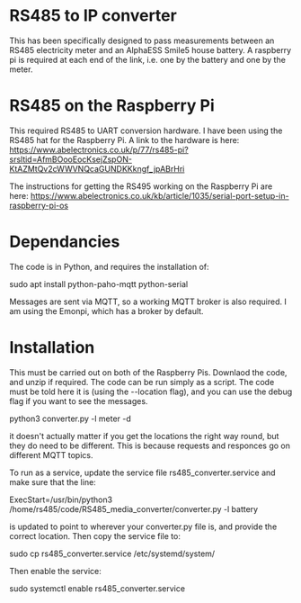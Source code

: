 # RS485 to IP converter
This has been specifically designed to pass measurements between an RS485 electricity meter and an AlphaESS Smile5 house battery.
A raspberry pi is required at each end of the link, i.e. one by the battery and one by the meter.

# RS485 on the Raspberry Pi
This required RS485 to UART conversion hardware. I have been using the RS485 hat for the Raspberry Pi. A link to the hardware is here:
https://www.abelectronics.co.uk/p/77/rs485-pi?srsltid=AfmBOooEocKsejZspON-KtAZMtQv2cWWVNQcaGUNDKKkngf_jpABrHri

The instructions for getting the RS495 working on the Raspberry Pi are here:
https://www.abelectronics.co.uk/kb/article/1035/serial-port-setup-in-raspberry-pi-os

# Dependancies
The code is in Python, and requires the installation of:

sudo apt install python-paho-mqtt python-serial

Messages are sent via MQTT, so a working MQTT broker is also required. I am using the Emonpi, which has a broker by default.

# Installation
This must be carried out on both of the Raspberry Pis.
Downlaod the code, and unzip if required.
The code can be run simply as a script. The code must be told here it is (using the --location flag), and you can use the debug flag if you want to see the messages.

python3 converter.py -l meter -d

it doesn't actually matter if you get the locations the right way round, but they do need to be different. This is because requests and responces go on different MQTT topics.

To run as a service, update the service file rs485_converter.service and make sure that the line:

ExecStart=/usr/bin/python3 /home/rs485/code/RS485_media_converter/converter.py -l battery

is updated to point to wherever your converter.py file is, and provide the correct location. Then copy the service file to:

sudo cp rs485_converter.service /etc/systemd/system/

Then enable the service:

sudo systemctl enable rs485_converter.service


